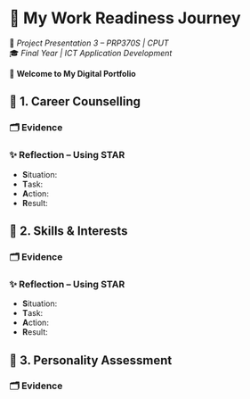 # 💼 **My Work Readiness Journey** 
 
📘 *Project Presentation 3 – PRP370S | CPUT*  
🎓 *Final Year | ICT Application Development* 

🌟 **Welcome to My Digital Portfolio**

## 🧭 **1. Career Counselling**

### 🗂️ Evidence  

### ✨ Reflection – Using STAR  

- **S**ituation:  
- **T**ask:  
- **A**ction:  
- **R**esult:

## 🚀 **2. Skills & Interests**

### 🗂️ Evidence

### ✨ Reflection – Using STAR  

- **S**ituation:  
- **T**ask:  
- **A**ction:  
- **R**esult:

## 🧬 **3. Personality Assessment**

### 🗂️ Evidence
